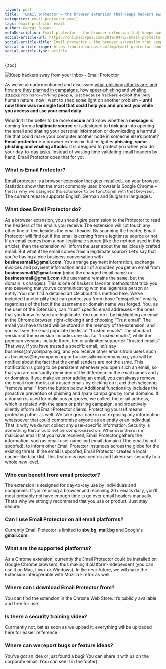 ```yaml
---
layout: post
title:  "Email protector – the browser extension that keeps hackers away"
categories: email-protector email
tags: email-protector email
author: Georgi Spasov
metaDescription: Email protector – the browser extension that keeps hackers away
social-article-url: https://onlinecorpus.com/2019/04/25/email-protector
social-article-title: Email protector – the browser extension that keeps hackers away
social-article-image: https://onlinecorpus.com/img/email-protector-banner-hackers-away.jpg
social-article-type: article
---
```

{:toc}

<div class="row">
    <div class="col-md-12">
        <span itemprop='image' itemscope itemtype='http://schema.org/ImageObject' id="business-image">
            <img class="img-fluid" itemprop="url" src="https://onlinecorpus.com/img/email-protector-banner-hackers-away.jpg" alt="Keep hackers away from your inbox - Email Protector">
        </span>
    </div>
</div>


As we’ve already mentioned and discussed <a title="What is phishing" href="https://onlinecorpus.com/2019/04/22/cyber-attacks-and-cybercrime-preventing-phishing/"> what phishing attacks are, <a title="Phishing campaigns" href="https://onlinecorpus.com/2019/04/23/everything-you-should-know-phishing-campaigns/"> and how are they planned in campaigns</a>, how <a title="Spear phishing" href="https://onlinecorpus.com/2019/04/23/spear-phishing-attacks/">spear-phishing</a> and <a title="Whaling attacks" href="https://onlinecorpus.com/2019/04/25/whaling-big-fish/">whaling attacks</a> rob hard-working people, just because hackers exploit the very human nature, now I want to shed some light on another problem – <b>until now there was no single tool that could help you and protect you while you access and use your email daily.</b>



<span itemprop="articleBody">Wouldn’t it be better to be more <b>secure</b> and know whether a <b>message</b> is coming from a <b>legitimate source</b> or is designed to <b>trick you</b> into opening the email and sharing your personal information or downloading a harmful file that could make your computer another node in someone else’s botnet?
<b>Email protector</b> is a browser extension that mitigates <b>phishing, spear phishing and whaling attacks</b>. It is designed to protect you when you do your day-to-day tasks. Instead of wasting time validating email headers by hand, Email Protector does that for you.
<h3>What is Email Protector?</h3>
Email protector is a browser extension that gets installed… on your browser. Statistics show that the most commonly used browser is Google Chrome – that is why we designed the extension to be functional with that browser. The current release supports English, German and Bulgarian languages. 

<h3>What does Email Protector do?</h3>
As a browser extension, you should give permission to the Protector to read the headers of the emails you receive. The extension will not touch any other line of text besides the email header. By scanning the header, Email Protector will find out if the email is coming from a legitimate source or not. If an email comes from a non-legitimate source (like the method used in this article), then the extension will inform the user about the maliciously crafted email.
But what if the email comes from a legitimate source?
Let’s say that you’re having a nice business conversation with <b>businessmail1@gmail.com</b>. You arrange payment information, exchange invoices and payment information and all of a sudden you get an email from <b>businessmali1@gmail.com</b> (mind the changed email name) or <b>businessmail@gmali.com</b> (the username remains the same, but the domain is changed). This is one of hacker’s favorite methods that trick you into believing that you’ve communicating with the legitimate person or entity. You can find a detailed article about this method here.
We’ve included functionality that can protect you from those “misspelled” emails, regardless of the fact if the username or domain name was forged.
You, as the user of the Extension, can “trust” specific email addresses – the ones that you know for sure are legitimate. You can do it by highlighting an email in the Chrome browser, right-clicking it and choosing “Trust email”. The email you have trusted will be stored in the memory of the extension, and you will see the email populate the list of “trusted emails”.
The standard version of the extension includes one slot for “trusted emails”, while the premium versions include three, ten or unlimited supported “trusted emails”.
That way, if you have trusted a specific email, let’s say business@mycompany.org, and you receive other emails from users such as busniess@mycompany.org or business@mycopmany.org, you will be notified about the fact that the email senders are not the same. This notification is going to be persistent whenever you open such an email, so that you are constantly reminded of the difference in the email names and / or domains.
If you make an error adding an email, you can always remove the email from the list of trusted emails by clicking on it and then selecting “remove email” from the button below.
Additional functionality includes the proactive prevention of phishing and spam campaigns by some domains. If a domain is used for malicious purposes, we collect the email address, which is related with the spam or phishing campaign, and proactively silently inform all Email Protector clients.
Protecting yourself means protecting other as well. We take great care in not exposing any information whatsoever that could compromise anyone as an entity or an individual. That is why we do not collect any user-specific information.
Security is something that should not be compromised on. Whenever there is a malicious email that you have received, Email Protector gathers the information, such as email user name and email domain (if the email is not spoofed), to inform other Email Protector instances across the globe for the existing threat. If the email is spoofed, Email Protector creates a local cache-like blacklist. This feature is user-centric and takes user security to a whole new level. 

<h3>Who can benefit from email protector?</h3>
The extension is designed for day-to-day use by individuals and companies. If you’re using a browser and receiving 20+ emails daily, you’ll most probably not have enough time to go over email headers manually. That’s why we strongly recommend that you use or product. Just stay secure.

<h3>Can I use Email Protector on all email platforms?</h3>
Currently Email Protector is limited to <b>abv.bg</b>, <b>mail.bg</b> and Google's <b>gmail.com</b>. 

<h3>What are the supported platforms?</h3>
As a Chrome extension, currently the Email Protector could be installed on Google Chrome browsers, thus making it platform-independent (you can use it on Mac, Linux or Windows).
In the near future, we will make the Extension interoperable with Mozilla Firefox as well.

<h3>Where can I download Email Protector from?</h3>
You can find the extension in the Chrome Web Store. It’s publicly available and free for use.

<h3>Is there a security training video?</h3>
Currnently not, but as soon as we upload it, everything will be uploaded here for easier refference.

<h3>Where can we report bugs or feature ideas?</h3>
You’ve got an idea or just found a bug? You can share it with us on the corporate email! (You can see it in the footer)